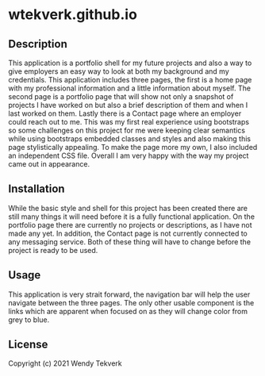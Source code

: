 # wtekverk.github.io

## Description

This application is a portfolio shell for my future projects and also a way to give employers an easy way to look at both my background and my credentials. This application includes three pages, the first is a home page with my professional information and a little information about myself. The second page is a portfolio page that will show not only a snapshot of projects I have worked on but also a brief description of them and when I last worked on them. Lastly there is a Contact page where an employer could reach out to me. This was my first real experience using bootstraps so some challenges on this project for me were keeping clear semantics while using bootstraps embedded classes and styles and also making this page stylistically appealing. To make the page more my own, I also included an independent CSS file. Overall I am very happy with the way my project came out in appearance. 

## Installation 

While the basic style and shell for this project has been created there are still many things it will need before it is a fully functional application. On the portfolio page there are currently no projects or descriptions, as I have not made any yet. In addition, the Contact page is not currently connected to any messaging service. Both of these thing will have to change before the project is ready to be used.

## Usage 

This application is very strait forward, the navigation bar will help the user navigate between the three pages. The only other usable component is the links which are apparent when focused on as they will change color from grey to blue. 


## License


Copyright (c) 2021 Wendy Tekverk
